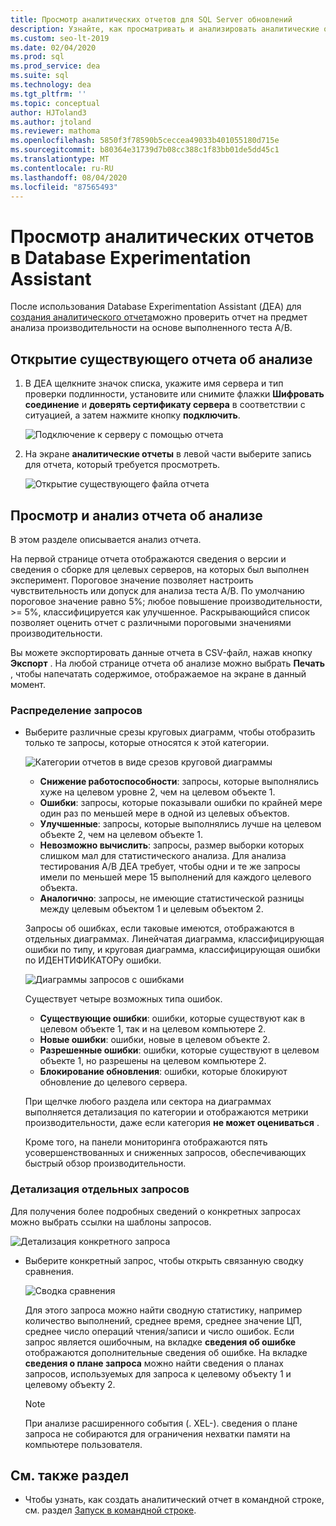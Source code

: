 ```yaml
---
title: Просмотр аналитических отчетов для SQL Server обновлений
description: Узнайте, как просматривать и анализировать аналитические отчеты о производительности в Database Experimentation Assistant (ДЕА).
ms.custom: seo-lt-2019
ms.date: 02/04/2020
ms.prod: sql
ms.prod_service: dea
ms.suite: sql
ms.technology: dea
ms.tgt_pltfrm: ''
ms.topic: conceptual
author: HJToland3
ms.author: jtoland
ms.reviewer: mathoma
ms.openlocfilehash: 5850f3f78590b5ceccea49033b401055180d715e
ms.sourcegitcommit: b80364e31739d7b08cc388c1f83bb01de5dd45c1
ms.translationtype: MT
ms.contentlocale: ru-RU
ms.lasthandoff: 08/04/2020
ms.locfileid: "87565493"
---
```

# <a name="view-analysis-reports-in-database-experimentation-assistant"></a>Просмотр аналитических отчетов в Database Experimentation Assistant

После использования Database Experimentation Assistant (ДЕА) для [создания аналитического отчета](database-experimentation-assistant-create-report.md)можно проверить отчет на предмет анализа производительности на основе выполненного теста A/B.

## <a name="open-an-existing-analysis-report"></a>Открытие существующего отчета об анализе

1. В ДЕА щелкните значок списка, укажите имя сервера и тип проверки подлинности, установите или снимите флажки **Шифровать соединение** и **доверять сертификату сервера** в соответствии с ситуацией, а затем нажмите кнопку **подключить**.

   ![Подключение к серверу с помощью отчета](./media/database-experimentation-assistant-view-report/dea-connect-to-server-with-report-files.png)

2. На экране **аналитические отчеты** в левой части выберите запись для отчета, который требуется просмотреть.

   ![Открытие существующего файла отчета](./media/database-experimentation-assistant-view-report/dea-select-report-to-view.png)

## <a name="view-and-understand-the-analysis-report"></a>Просмотр и анализ отчета об анализе

В этом разделе описывается анализ отчета.

На первой странице отчета отображаются сведения о версии и сведения о сборке для целевых серверов, на которых был выполнен эксперимент. Пороговое значение позволяет настроить чувствительность или допуск для анализа теста A/B. По умолчанию пороговое значение равно 5%; любое повышение производительности, >= 5%, классифицируется как улучшенное.  Раскрывающийся список позволяет оценить отчет с различными пороговыми значениями производительности.

Вы можете экспортировать данные отчета в CSV-файл, нажав кнопку **Экспорт** .  На любой странице отчета об анализе можно выбрать **Печать** , чтобы напечатать содержимое, отображаемое на экране в данный момент.

### <a name="query-distribution"></a>Распределение запросов

- Выберите различные срезы круговых диаграмм, чтобы отобразить только те запросы, которые относятся к этой категории.

   ![Категории отчетов в виде срезов круговой диаграммы](./media/database-experimentation-assistant-view-report/dea-view-report-pie-slices.png)

  - **Снижение работоспособности**: запросы, которые выполнялись хуже на целевом уровне 2, чем на целевом объекте 1.
  - **Ошибки**: запросы, которые показывали ошибки по крайней мере один раз по меньшей мере в одной из целевых объектов.
  - **Улучшенные**: запросы, которые выполнялись лучше на целевом объекте 2, чем на целевом объекте 1.
  - **Невозможно вычислить**: запросы, размер выборки которых слишком мал для статистического анализа. Для анализа тестирования A/B ДЕА требует, чтобы одни и те же запросы имели по меньшей мере 15 выполнений для каждого целевого объекта.
  - **Аналогично**: запросы, не имеющие статистической разницы между целевым объектом 1 и целевым объектом 2.

  Запросы об ошибках, если таковые имеются, отображаются в отдельных диаграммах. Линейчатая диаграмма, классифицирующая ошибки по типу, и круговая диаграмма, классифицирующая ошибки по ИДЕНТИФИКАТОРу ошибки.

   ![Диаграммы запросов с ошибками](./media/database-experimentation-assistant-view-report/dea-error-query-charts.png)

  Существует четыре возможных типа ошибок.

  - **Существующие ошибки**: ошибки, которые существуют как в целевом объекте 1, так и на целевом компьютере 2.
  - **Новые ошибки**: ошибки, новые в целевом объекте 2.
  - **Разрешенные ошибки**: ошибки, которые существуют в целевом объекте 1, но разрешены на целевом компьютере 2.
  - **Блокирование обновления**: ошибки, которые блокируют обновление до целевого сервера.

  При щелчке любого раздела или сектора на диаграммах выполняется детализация по категории и отображаются метрики производительности, даже если категория **не может оцениваться** .

  Кроме того, на панели мониторинга отображаются пять усовершенствованных и сниженных запросов, обеспечивающих быстрый обзор производительности.

### <a name="individual-query-drill-down"></a>Детализация отдельных запросов

Для получения более подробных сведений о конкретных запросах можно выбрать ссылки на шаблоны запросов.

![Детализация конкретного запроса](./media/database-experimentation-assistant-view-report/dea-query-drill-down-report.png)

- Выберите конкретный запрос, чтобы открыть связанную сводку сравнения.

   ![Сводка сравнения](./media/database-experimentation-assistant-view-report/dea-view-report-comparison-summary.png)

   Для этого запроса можно найти сводную статистику, например количество выполнений, среднее время, среднее значение ЦП, среднее число операций чтения/записи и число ошибок.  Если запрос является ошибочным, на вкладке **сведения об ошибке** отображаются дополнительные сведения об ошибке.  На вкладке **сведения о плане запроса** можно найти сведения о планах запросов, используемых для запроса к целевому объекту 1 и целевому объекту 2.

   > [!NOTE]
   > При анализе расширенного события (. XEL-). сведения о плане запроса не собираются для ограничения нехватки памяти на компьютере пользователя.

## <a name="see-also"></a>См. также раздел

- Чтобы узнать, как создать аналитический отчет в командной строке, см. раздел [Запуск в командной строке](database-experimentation-assistant-run-command-prompt.md).
